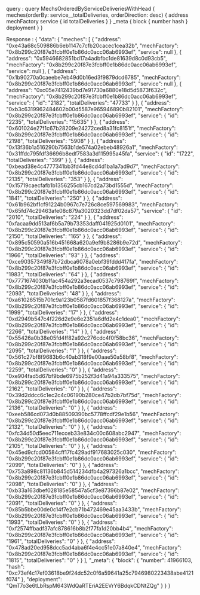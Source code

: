 query : 
query MechsOrderedByServiceDeliveriesWithHead {
  meches(orderBy: service__totalDeliveries, orderDirection: desc) {
    address
    mechFactory
    service {
      id
      totalDeliveries
    }
  }
  _meta {
    block { number hash }
    deployment
  }
}

Response :
{
  "data": {
    "meches": [
      {
        "address": "0xe43a68c509886b6eb1147c7cfb20cacec1cea32b",
        "mechFactory": "0x8b299c20f87e3fcbff0e1b86dc0acc06ab6993ef",
        "service": null
      },
      {
        "address": "0x5946682851bd17a4adbfbc1de81639d8c0d93cb5",
        "mechFactory": "0x8b299c20f87e3fcbff0e1b86dc0acc06ab6993ef",
        "service": null
      },
      {
        "address": "0x1b90270a0caeebe7eb49d0b16ed3f9879dcd6785",
        "mechFactory": "0x8b299c20f87e3fcbff0e1b86dc0acc06ab6993ef",
        "service": null
      },
      {
        "address": "0xc05e7412439bd7e91730a6880e18d5d5873f632c",
        "mechFactory": "0x8b299c20f87e3fcbff0e1b86dc0acc06ab6993ef",
        "service": {
          "id": "2182",
          "totalDeliveries": "47733"
        }
      },
      {
        "address": "0xb3c6319962484602b00d5587e965946890b82101",
        "mechFactory": "0x8b299c20f87e3fcbff0e1b86dc0acc06ab6993ef",
        "service": {
          "id": "2235",
          "totalDeliveries": "15635"
        }
      },
      {
        "address": "0x601024e27f1c67b28209e24272ced8a31fc8151f",
        "mechFactory": "0x8b299c20f87e3fcbff0e1b86dc0acc06ab6993ef",
        "service": {
          "id": "2198",
          "totalDeliveries": "5908"
        }
      },
      {
        "address": "0x13f36b1a516290b7563b1de574a02ebeb48926a1",
        "mechFactory": "0x31ffdc795fdf36696b8edf7583a3d115995a45fa",
        "service": {
          "id": "1722",
          "totalDeliveries": "399"
        }
      },
      {
        "address": "0xbead38e4c4777341bb3fd44e8cd4d1ba1a7ad9d7",
        "mechFactory": "0x8b299c20f87e3fcbff0e1b86dc0acc06ab6993ef",
        "service": {
          "id": "2135",
          "totalDeliveries": "353"
        }
      },
      {
        "address": "0x15719caecfafb1b1356255cb167cd2a73bd1555d",
        "mechFactory": "0x8b299c20f87e3fcbff0e1b86dc0acc06ab6993ef",
        "service": {
          "id": "1841",
          "totalDeliveries": "250"
        }
      },
      {
        "address": "0x61b962bf1cf91224b0967c7e726c8ce597569983",
        "mechFactory": "0x65fd74c29463afe08c879a3020323dd7df02da57",
        "service": {
          "id": "2010",
          "totalDeliveries": "224"
        }
      },
      {
        "address": "0xfacaa9dd513af6b5a79b73353daff041925d0101",
        "mechFactory": "0x8b299c20f87e3fcbff0e1b86dc0acc06ab6993ef",
        "service": {
          "id": "2150",
          "totalDeliveries": "165"
        }
      },
      {
        "address": "0x895c50590a516b451668a620a9ef9b8286b9e72d",
        "mechFactory": "0x8b299c20f87e3fcbff0e1b86dc0acc06ab6993ef",
        "service": {
          "id": "1966",
          "totalDeliveries": "93"
        }
      },
      {
        "address": "0xce90357349f87b72dbca6078a0ebf39fddd417fa",
        "mechFactory": "0x8b299c20f87e3fcbff0e1b86dc0acc06ab6993ef",
        "service": {
          "id": "1983",
          "totalDeliveries": "64"
        }
      },
      {
        "address": "0x7771674030b1fac454a292a3ecad0537c798769f",
        "mechFactory": "0x8b299c20f87e3fcbff0e1b86dc0acc06ab6993ef",
        "service": {
          "id": "2093",
          "totalDeliveries": "48"
        }
      },
      {
        "address": "0xa61026515b701c9a123b0587fd601857f368127a",
        "mechFactory": "0x8b299c20f87e3fcbff0e1b86dc0acc06ab6993ef",
        "service": {
          "id": "1999",
          "totalDeliveries": "17"
        }
      },
      {
        "address": "0xd2949b547c4f226d2e9e6e2351a6dfd2e4c1dea0",
        "mechFactory": "0x8b299c20f87e3fcbff0e1b86dc0acc06ab6993ef",
        "service": {
          "id": "2266",
          "totalDeliveries": "14"
        }
      },
      {
        "address": "0x55426a0b38e05fd4ff82a92c276cdc4f0f58bc36",
        "mechFactory": "0x8b299c20f87e3fcbff0e1b86dc0acc06ab6993ef",
        "service": {
          "id": "2095",
          "totalDeliveries": "1"
        }
      },
      {
        "address": "0x561c27bf8f9683b6c40ab318f9e00aae50a58bf8",
        "mechFactory": "0x8b299c20f87e3fcbff0e1b86dc0acc06ab6993ef",
        "service": {
          "id": "2259",
          "totalDeliveries": "0"
        }
      },
      {
        "address": "0xe904fad5d67bf9bde6975b252f3d41a94a333575",
        "mechFactory": "0x8b299c20f87e3fcbff0e1b86dc0acc06ab6993ef",
        "service": {
          "id": "2162",
          "totalDeliveries": "0"
        }
      },
      {
        "address": "0x39d2ddcc6c1ec2c4c06190b280ce47b2db7bf75d",
        "mechFactory": "0x8b299c20f87e3fcbff0e1b86dc0acc06ab6993ef",
        "service": {
          "id": "2136",
          "totalDeliveries": "0"
        }
      },
      {
        "address": "0xeeb586cd073d0b88509390bc5778ffcdf29e1b56",
        "mechFactory": "0x8b299c20f87e3fcbff0e1b86dc0acc06ab6993ef",
        "service": {
          "id": "2132",
          "totalDeliveries": "0"
        }
      },
      {
        "address": "0xfc34d50d5eec711ecceb33e834c00c608abc2947",
        "mechFactory": "0x8b299c20f87e3fcbff0e1b86dc0acc06ab6993ef",
        "service": {
          "id": "2105",
          "totalDeliveries": "0"
        }
      },
      {
        "address": "0x45ed9cfcd00584cff17fc429adf917683025c030",
        "mechFactory": "0x8b299c20f87e3fcbff0e1b86dc0acc06ab6993ef",
        "service": {
          "id": "2099",
          "totalDeliveries": "0"
        }
      },
      {
        "address": "0x753a898c81136b845d514234dfb4a297326a1bcc",
        "mechFactory": "0x8b299c20f87e3fcbff0e1b86dc0acc06ab6993ef",
        "service": {
          "id": "2098",
          "totalDeliveries": "0"
        }
      },
      {
        "address": "0xb33a163dbef028185e58547a5cf3e87396b87e02",
        "mechFactory": "0x8b299c20f87e3fcbff0e1b86dc0acc06ab6993ef",
        "service": {
          "id": "2091",
          "totalDeliveries": "0"
        }
      },
      {
        "address": "0x85b5bbe00de0c14f7e2cb71b472469e45aa3433b",
        "mechFactory": "0x8b299c20f87e3fcbff0e1b86dc0acc06ab6993ef",
        "service": {
          "id": "1993",
          "totalDeliveries": "0"
        }
      },
      {
        "address": "0xf2574ffbadf37afc878616b8b2f77fa1d20bb4b4",
        "mechFactory": "0x8b299c20f87e3fcbff0e1b86dc0acc06ab6993ef",
        "service": {
          "id": "1961",
          "totalDeliveries": "0"
        }
      },
      {
        "address": "0x478ad20ed958dcc5ad4aba6f4e4cc51e07a840e4",
        "mechFactory": "0x8b299c20f87e3fcbff0e1b86dc0acc06ab6993ef",
        "service": {
          "id": "1815",
          "totalDeliveries": "0"
        }
      }
    ],
    "_meta": {
      "block": {
        "number": 41966103,
        "hash": "0xc73ef4c17ef03618be9f24dc52c0f6a59641a25c7946980223438abe4121f074"
      },
      "deployment": "QmT7o3e6tLbRspM643WdQaRTEriA2EEVrY6BdqkCDNtZQg"
    }
  }
}